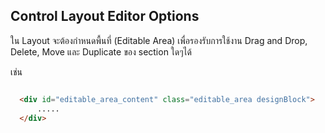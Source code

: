 ## Control Layout Editor Options

ใน Layout จะต้องกำหนดพื้นที่ (Editable Area) เพื่อรองรับการใช้งาน Drag and Drop, Delete, Move และ Duplicate ของ section ใดๆได้
  
เช่น

```html

  <div id="editable_area_content" class="editable_area designBlock">
      .....
  </div>

```
